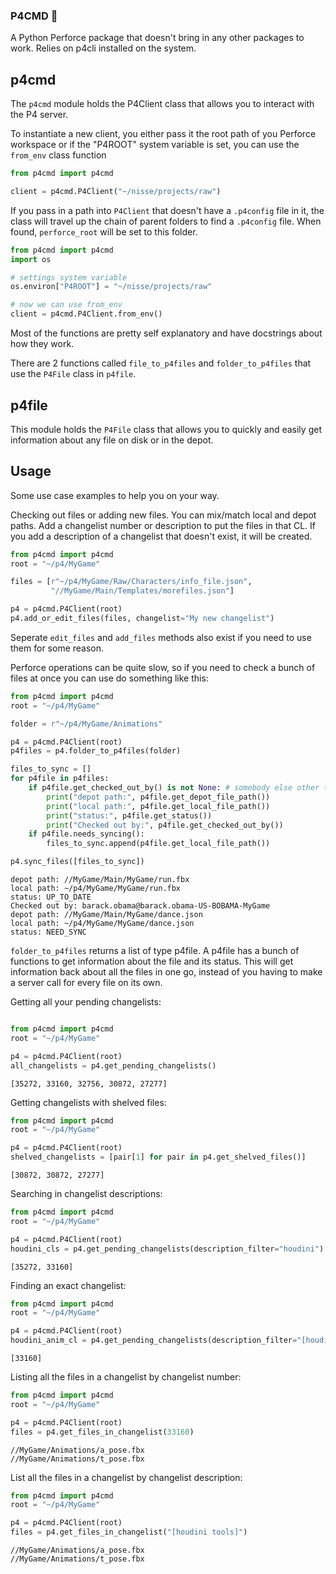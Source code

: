 ### P4CMD 🌴

A Python Perforce package that doesn't bring in any other packages to work. 
Relies on p4cli installed on the system.

## p4cmd

The `p4cmd` module holds the P4Client class that allows you to interact with the P4 server.

To instantiate a new client, you either pass it the root path of you Perforce workspace or if the "P4ROOT" system variable is set, you can use the `from_env` class function

```python
from p4cmd import p4cmd

client = p4cmd.P4Client("~/nisse/projects/raw")

```
If you pass in a path into `P4Client` that doesn't have a `.p4config` file in it, the class will travel up the chain of parent folders to find a `.p4config` file. When found, `perforce_root` will be set to this folder.


```python
from p4cmd import p4cmd
import os

# settings system variable
os.environ["P4ROOT"] = "~/nisse/projects/raw"

# now we can use from_env
client = p4cmd.P4Client.from_env()
```

Most of the functions are pretty self explanatory and have docstrings about how they work. 

There are 2 functions called `file_to_p4files` and `folder_to_p4files` that use the `P4File` class in `p4file`. 

## p4file

This module holds the `P4File` class that allows you to quickly and easily get information about any file on disk or in the depot. 

## Usage

Some use case examples to help you on your way.

Checking out files or adding new files. You can mix/match local and depot paths. Add a changelist number or description to put the files in that CL. If you add a description of a changelist that doesn't exist, it will be created. 
```python
from p4cmd import p4cmd
root = "~/p4/MyGame"

files = [r"~/p4/MyGame/Raw/Characters/info_file.json",
         "//MyGame/Main/Templates/morefiles.json"]

p4 = p4cmd.P4Client(root)
p4.add_or_edit_files(files, changelist="My new changelist")

```

Seperate `edit_files` and `add_files` methods also exist if you need to use them for some reason. 

Perforce operations can be quite slow, so if you need to check a bunch of files at once you can use do something like this:

```python
from p4cmd import p4cmd
root = "~/p4/MyGame"

folder = r"~/p4/MyGame/Animations"

p4 = p4cmd.P4Client(root)
p4files = p4.folder_to_p4files(folder)

files_to_sync = []
for p4file in p4files:
    if p4file.get_checked_out_by() is not None: # somebody else other than you checked out the file
        print("depot path:", p4file.get_depot_file_path())
        print("local path:", p4file.get_local_file_path())
        print("status:", p4file.get_status())
        print("Checked out by:", p4file.get_checked_out_by())
    if p4file.needs_syncing():
        files_to_sync.append(p4file.get_local_file_path())

p4.sync_files([files_to_sync])

```

```text
depot path: //MyGame/Main/MyGame/run.fbx
local path: ~/p4/MyGame/MyGame/run.fbx
status: UP_TO_DATE
Checked out by: barack.obama@barack.obama-US-BOBAMA-MyGame
depot path: //MyGame/Main/MyGame/dance.json
local path: ~/p4/MyGame/MyGame/dance.json
status: NEED_SYNC

```

`folder_to_p4files` returns a list of type p4file. A p4file has a bunch of functions to get information about the file and its status. This will get information back about all the files in one go, instead of you having to make a server call for every file on its own. 

Getting all your pending changelists:

```python

from p4cmd import p4cmd
root = "~/p4/MyGame"

p4 = p4cmd.P4Client(root)
all_changelists = p4.get_pending_changelists()

```
`[35272, 33160, 32756, 30872, 27277]`

Getting changelists with shelved files:
```python
from p4cmd import p4cmd
root = "~/p4/MyGame"

p4 = p4cmd.P4Client(root)
shelved_changelists = [pair[1] for pair in p4.get_shelved_files()]

```
`[30872, 30872, 27277]`


Searching in changelist descriptions:
```python
from p4cmd import p4cmd
root = "~/p4/MyGame"

p4 = p4cmd.P4Client(root)
houdini_cls = p4.get_pending_changelists(description_filter="houdini")

```
`[35272, 33160]`


Finding an exact changelist:
```python
from p4cmd import p4cmd
root = "~/p4/MyGame"

p4 = p4cmd.P4Client(root)
houdini_anim_cl = p4.get_pending_changelists(description_filter="[houdini tools]", perfect_match_only=True, case_sensitive=True)
```
`[33160]`

Listing all the files in a changelist by changelist number:

```python
from p4cmd import p4cmd
root = "~/p4/MyGame"

p4 = p4cmd.P4Client(root)
files = p4.get_files_in_changelist(33160)

```
```text
//MyGame/Animations/a_pose.fbx
//MyGame/Animations/t_pose.fbx
```

List all the files in a changelist by changelist description:

```python
from p4cmd import p4cmd
root = "~/p4/MyGame"

p4 = p4cmd.P4Client(root)
files = p4.get_files_in_changelist("[houdini tools]")
```
```text
//MyGame/Animations/a_pose.fbx
//MyGame/Animations/t_pose.fbx
```

